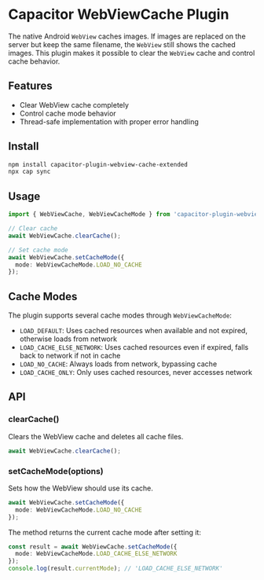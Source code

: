 # Capacitor WebViewCache Plugin

The native Android `WebView` caches images. If images are replaced on the server but keep the same filename, the `WebView` still shows the cached images. This plugin makes it possible to clear the `WebView` cache and control cache behavior.

## Features

- Clear WebView cache completely
- Control cache mode behavior
- Thread-safe implementation with proper error handling

## Install

```bash
npm install capacitor-plugin-webview-cache-extended
npx cap sync
```

## Usage

```typescript
import { WebViewCache, WebViewCacheMode } from 'capacitor-plugin-webview-cache-extended';

// Clear cache
await WebViewCache.clearCache();

// Set cache mode
await WebViewCache.setCacheMode({
  mode: WebViewCacheMode.LOAD_NO_CACHE
});
```

## Cache Modes

The plugin supports several cache modes through `WebViewCacheMode`:

- `LOAD_DEFAULT`: Uses cached resources when available and not expired, otherwise loads from network
- `LOAD_CACHE_ELSE_NETWORK`: Uses cached resources even if expired, falls back to network if not in cache
- `LOAD_NO_CACHE`: Always loads from network, bypassing cache
- `LOAD_CACHE_ONLY`: Only uses cached resources, never accesses network

## API

### clearCache()
Clears the WebView cache and deletes all cache files.

```typescript
await WebViewCache.clearCache();
```

### setCacheMode(options)
Sets how the WebView should use its cache.

```typescript
await WebViewCache.setCacheMode({
  mode: WebViewCacheMode.LOAD_NO_CACHE
});
```

The method returns the current cache mode after setting it:
```typescript
const result = await WebViewCache.setCacheMode({
  mode: WebViewCacheMode.LOAD_CACHE_ELSE_NETWORK
});
console.log(result.currentMode); // 'LOAD_CACHE_ELSE_NETWORK'
```
